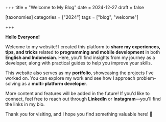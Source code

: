 +++
title = "Welcome to My Blog"
date = 2024-12-27
draft = false

[taxonomies]
categories = ["2024"]
tags = ["blog", "welcome"]

+++

**Hello Everyone!**

Welcome to my website! I created this platform to **share my experiences, tips, and tricks** related to **programming and mobile development** in both **English and Indonesian**. Here, you'll find insights from my journey as a developer, along with practical guides to help you improve your skills.

This website also serves as my **portfolio**, showcasing the projects I've worked on. You can explore my work and see how I approach problem-solving as a **multi-platform developer**.

More content and features will be added in the future! If you'd like to connect, feel free to reach out through **LinkedIn** or **Instagram**—you'll find the links in my bio.

Thank you for visiting, and I hope you find something valuable here! 🚀
